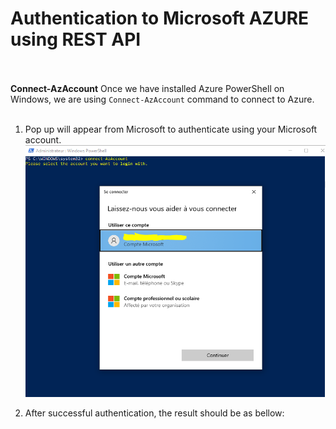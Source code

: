 # Authentication to Microsoft AZURE using REST API

<br><br>
<b>Connect-AzAccount</b> 
Once we have installed Azure PowerShell on Windows, we are using `Connect-AzAccount` command to connect to Azure.<br><br>
1. Pop up will appear from Microsoft to authenticate using your Microsoft account.
![Connect-AzAccount-pop-up](images/Connect-AzAccount-pop-up.png)

2. After successful authentication, the result should be as bellow:
